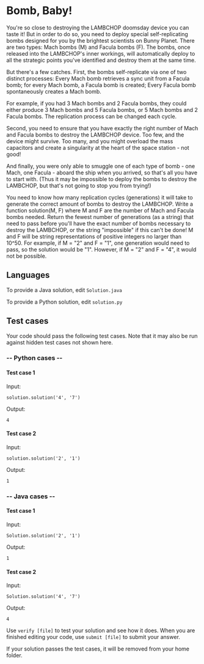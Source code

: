 # Bomb, Baby!

You're so close to destroying the LAMBCHOP doomsday device you can taste it! 
But in order to do so, you need to deploy special self-replicating bombs 
designed for you by the brightest scientists on Bunny Planet. There are two 
types: Mach bombs (M) and Facula bombs (F). The bombs, once released into the 
LAMBCHOP's inner workings, will automatically deploy to all the strategic 
points you've identified and destroy them at the same time. 

But there's a few catches. First, the bombs self-replicate via one of two 
distinct processes: 
Every Mach bomb retrieves a sync unit from a Facula bomb; for every 
Mach bomb, a Facula bomb is created;
Every Facula bomb spontaneously creates a Mach bomb.

For example, if you had 3 Mach bombs and 2 Facula bombs, they could either 
produce 3 Mach bombs and 5 Facula bombs, or 5 Mach bombs and 2 Facula bombs. 
The replication process can be changed each cycle. 

Second, you need to ensure that you have exactly the right number of Mach 
and Facula bombs to destroy the LAMBCHOP device. Too few, and the device 
might survive. Too many, and you might overload the mass capacitors and 
create a singularity at the heart of the space station - not good! 

And finally, you were only able to smuggle one of each type of bomb - one 
Mach, one Facula - aboard the ship when you arrived, so that's all you have 
to start with. (Thus it may be impossible to deploy the bombs to destroy the 
LAMBCHOP, but that's not going to stop you from trying!) 

You need to know how many replication cycles (generations) it will take to 
generate the correct amount of bombs to destroy the LAMBCHOP. Write a function 
solution(M, F) where M and F are the number of Mach and Facula bombs needed. 
Return the fewest number of generations (as a string) that need to pass before 
you'll have the exact number of bombs necessary to destroy the LAMBCHOP, or 
the string "impossible" if this can't be done! M and F will be string 
representations of positive integers no larger than 10^50. For example, 
if M = "2" and F = "1", one generation would need to pass, so the solution 
would be "1". However, if M = "2" and F = "4", it would not be possible.

## Languages
To provide a Java solution, edit `Solution.java`

To provide a Python solution, edit `solution.py`

## Test cases
Your code should pass the following test cases.
Note that it may also be run against hidden test cases not shown here.

### -- Python cases --
#### Test case 1
Input:
```
solution.solution('4', '7')
```
Output:
```
4
```

#### Test case 2
Input:
```
solution.solution('2', '1')
```
Output:
```    
1
```

### -- Java cases --
#### Test case 1
Input:
```
Solution.solution('2', '1')
```
Output:
```
1
```

#### Test case 2
Input:
```
Solution.solution('4', '7')
```
Output:
```
4
```

Use `verify [file]` to test your solution and see how it does.
When you are finished editing your code, use `submit [file]` to submit 
your answer. 

If your solution passes the test cases, it will be removed from your 
home folder.
